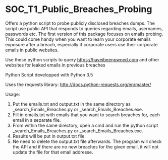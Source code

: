 # SOC_T1_Public_Breaches_Probing
Offers a python script to probe publicly disclosed breaches dumps. 
The script use public API that responds to queries regarding emails, usernames, passwords etc. 
The first version of this package focuses on emails probing.
This could come handy when you want to learn your corporate emails exposure after a breach, especially if corporate users use their
corporate emails in public websites.

Use these python scripts to query https://haveibeenpwned.com and other websites for leaked emails in previous breaches

Python Script developped with Python 3.5

Uses the requests library: http://docs.python-requests.org/en/master/

Usage:
1. Put the emails.txt and output.txt in the same directory as _search_Emails_Breaches.py or _search_Emails_Breaches.exe. 
2. Fill in emails.txt with emails that you want to search breaches for, each email in a separate file.
3. From within the same directory, open a cmd and run the python script _search_Emails_Breaches.py or _search_Emails_Breaches.exe.
4. Results will be put in output.txt file.
5. Ne need to delete the output.txt file afterwards. The program will check the API and if there are no new breaches for the given email, it will not update the file for that email addresse.

